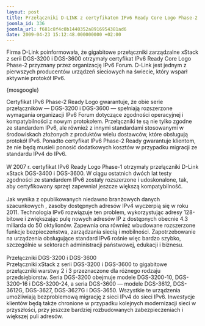 ```yaml
---
layout: post
title: Przełączniki D-LINK z certyfikatem IPv6 Ready Core Logo Phase-2
joomla_id: 336
joomla_url: f681c8f4c0b1440352a8916954381ad6
date: 2009-04-23 15:12:48.000000000 +02:00
---
```

Firma D-Link poinformowała, że gigabitowe przełączniki zarządzalne xStack z serii DGS-3200 i DGS-3600 otrzymały certyfikat IPv6 Ready Core Logo Phase-2 przyznany przez organizację IPv6 Forum. D-Link jest jednym z pierwszych producent&oacute;w urządzeń sieciowych na świecie, kt&oacute;ry wsparł aktywnie protok&oacute;ł IPv6.<p>{mosgoogle}</p><p>Certyfikat IPv6 Phase-2 Ready Logo gwarantuje, że obie serie przełącznik&oacute;w &#8213; DGS-3200 i DGS-3600 &#8213; spełniają rozszerzone wymagania organizacji IPv6 Forum dotyczące zgodności operacyjnej i kompatybilności z nowym protokołem. Przełączniki te są nie tylko zgodne ze standardem IPv6, ale r&oacute;wnież z innymi standardami stosowanymi w środowiskach złożonych z produkt&oacute;w wielu dostawc&oacute;w, kt&oacute;re obsługują protok&oacute;ł IPv6. Ponadto certyfikat IPv6 Phase-2 Ready gwarantuje klientom, że nie będą musieli ponosić dodatkowych koszt&oacute;w w przypadku migracji ze standardu IPv4 do IPv6. <br /><br />W 2007 r. certyfikat IPv6 Ready Logo Phase-1 otrzymały przełączniki D-Link xStack DGS-3400 i DGS-3600. W ciągu ostatnich dw&oacute;ch lat testy zgodności ze standardem IPv6 zostały rozszerzone i udoskonalone, tak, aby certyfikowany sprzęt zapewniał jeszcze większą kompatybilność. <br /><br />Jak wynika z opublikowanych niedawno branżowych danych szacunkowych , zasoby dostępnych adres&oacute;w IPv4 wyczerpią się w roku 2011. Technologia IPv6 rozwiązuje ten problem, wykorzystując adresy 128-bitowe i zwiększając pulę nowych adres&oacute;w IP z dostępnych obecnie 4.3 miliarda do 50 oktylion&oacute;w. Zapewnia ona r&oacute;wnież wbudowane rozszerzone funkcje bezpieczeństwa, zarządzania siecią i mobilności. Zapotrzebowanie na urządzenia obsługujące standard IPv6 rośnie więc bardzo szybko, szczeg&oacute;lnie w sektorach administracji państwowej, edukacji i biznesu.<br /><br />Przełączniki DGS-3200 i DGS-3600<br />Przełączniki xStack z serii DGS-3200 i DGS-3600 to gigabitowe przełączniki warstwy 2 i 3 przeznaczone dla r&oacute;żnego rodzaju przedsiębiorstw. Seria DGS-3200 obejmuje modele DGS-3200-10, DGS-3200-16 i DGS-3200-24, a seria DGS-3600 &mdash; modele DGS-3612, DGS-3612G, DGS-3627, DGS-3627G i DGS-3650. Wszystkie te urządzenia umożliwiają bezproblemową migrację z sieci IPv4 do sieci IPv6. Inwestycje klient&oacute;w będą także chronione w przypadku kolejnych modernizacji sieci w przyszłości, przy jeszcze bardziej rozbudowanych zabezpieczeniach i większej puli adres&oacute;w. </p>
